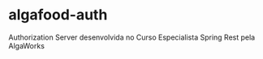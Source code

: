 # algafood-auth
Authorization Server desenvolvida no Curso Especialista Spring Rest pela AlgaWorks 
